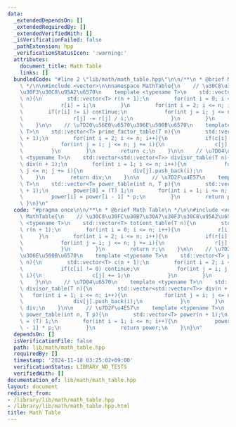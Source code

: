 ```yaml
---
data:
  _extendedDependsOn: []
  _extendedRequiredBy: []
  _extendedVerifiedWith: []
  _isVerificationFailed: false
  _pathExtension: hpp
  _verificationStatusIcon: ':warning:'
  attributes:
    document_title: Math Table
    links: []
  bundledCode: "#line 2 \"lib/math/math_table.hpp\"\n\n/**\n * @brief Math Table\n\
    \ */\n\n#include <vector>\n\nnamespace MathTable{\n    // \u30C8\u30FC\u30B7\u30A7\
    \u30F3\u30C8\u95A2\u6570\n    template <typename T>\n    std::vector<T> totient_table(T\
    \ n){\n        std::vector<T> r(n + 1);\n        for(int i = 0; i <= n; i++){\n\
    \            r[i] = i;\n        }\n        for(int i = 2; i <= n; i++){\n    \
    \        if(r[i] != i) continue;\n            for(int j = i; j <= n; j += i){\n\
    \                r[j] -= r[j] / i;\n            }\n        }\n        return r;\n\
    \    }\n\n    // \u7D20\u56E0\u6570\u306E\u500B\u6570\n    template <typename\
    \ T>\n    std::vector<T> prime_factor_table(T n){\n        std::vector<T> c(n\
    \ + 1);\n        for(int i = 2; i <= n; i++){\n            if(c[i] != 0) continue;\n\
    \            for(int j = i; j <= n; j += i){\n                c[j] += 1;\n   \
    \         }\n        }\n        return c;\n    }\n\n    // \u7D04\u6570\n    template\
    \ <typename T>\n    std::vector<std::vector<T>> divisor_table(T n){\n        std::vector<std::vector<T>>\
    \ div(n + 1);\n        for(int i = 1; i <= n; i++){\n            for(int j = i;\
    \ j <= n; j += i){\n                div[j].push_back(i);\n            }\n    \
    \    }\n        return div;\n    }\n\n    // \u7D2F\u4E57\n    template <typename\
    \ T>\n    std::vector<T> power_table(int n, T p){\n        std::vector<T> power(n\
    \ + 1);\n        power[0] = (T) 1;\n        for(int i = 1; i <= n; i++){\n   \
    \         power[i] = power[i - 1] * p;\n        }\n        return power;\n   \
    \ }\n}\n"
  code: "#pragma once\n\n/**\n * @brief Math Table\n */\n\n#include <vector>\n\nnamespace\
    \ MathTable{\n    // \u30C8\u30FC\u30B7\u30A7\u30F3\u30C8\u95A2\u6570\n    template\
    \ <typename T>\n    std::vector<T> totient_table(T n){\n        std::vector<T>\
    \ r(n + 1);\n        for(int i = 0; i <= n; i++){\n            r[i] = i;\n   \
    \     }\n        for(int i = 2; i <= n; i++){\n            if(r[i] != i) continue;\n\
    \            for(int j = i; j <= n; j += i){\n                r[j] -= r[j] / i;\n\
    \            }\n        }\n        return r;\n    }\n\n    // \u7D20\u56E0\u6570\
    \u306E\u500B\u6570\n    template <typename T>\n    std::vector<T> prime_factor_table(T\
    \ n){\n        std::vector<T> c(n + 1);\n        for(int i = 2; i <= n; i++){\n\
    \            if(c[i] != 0) continue;\n            for(int j = i; j <= n; j +=\
    \ i){\n                c[j] += 1;\n            }\n        }\n        return c;\n\
    \    }\n\n    // \u7D04\u6570\n    template <typename T>\n    std::vector<std::vector<T>>\
    \ divisor_table(T n){\n        std::vector<std::vector<T>> div(n + 1);\n     \
    \   for(int i = 1; i <= n; i++){\n            for(int j = i; j <= n; j += i){\n\
    \                div[j].push_back(i);\n            }\n        }\n        return\
    \ div;\n    }\n\n    // \u7D2F\u4E57\n    template <typename T>\n    std::vector<T>\
    \ power_table(int n, T p){\n        std::vector<T> power(n + 1);\n        power[0]\
    \ = (T) 1;\n        for(int i = 1; i <= n; i++){\n            power[i] = power[i\
    \ - 1] * p;\n        }\n        return power;\n    }\n}\n"
  dependsOn: []
  isVerificationFile: false
  path: lib/math/math_table.hpp
  requiredBy: []
  timestamp: '2024-11-18 03:25:02+09:00'
  verificationStatus: LIBRARY_NO_TESTS
  verifiedWith: []
documentation_of: lib/math/math_table.hpp
layout: document
redirect_from:
- /library/lib/math/math_table.hpp
- /library/lib/math/math_table.hpp.html
title: Math Table
---
```

